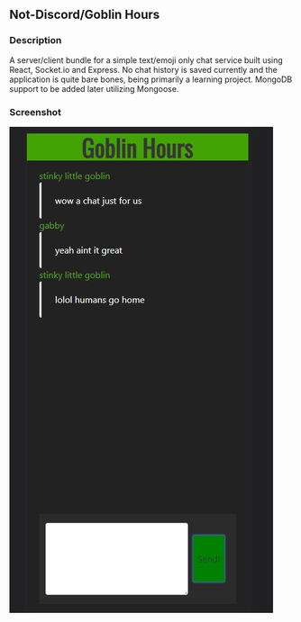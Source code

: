 ## Not-Discord/Goblin Hours

### Description

A server/client bundle for a simple text/emoji only chat service built using React, Socket.io and Express. No chat history is saved currently and the application is quite bare bones, being primarily a learning project. MongoDB support to be added later utilizing Mongoose.

### Screenshot

![App Screenshot](./img/project-ss.png)
